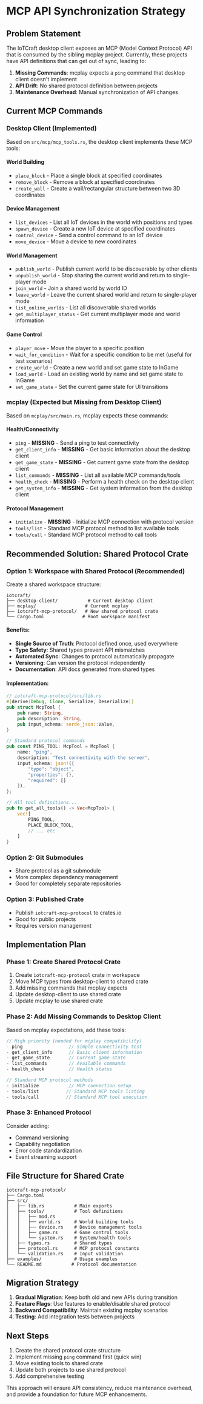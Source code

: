 # MCP API Synchronization Strategy

## Problem Statement

The IoTCraft desktop client exposes an MCP (Model Context Protocol) API that is consumed by the sibling mcplay project. Currently, these projects have API definitions that can get out of sync, leading to:

1. **Missing Commands**: mcplay expects a `ping` command that desktop client doesn't implement
2. **API Drift**: No shared protocol definition between projects
3. **Maintenance Overhead**: Manual synchronization of API changes

## Current MCP Commands

### Desktop Client (Implemented)
Based on `src/mcp/mcp_tools.rs`, the desktop client implements these MCP tools:

#### World Building
- `place_block` - Place a single block at specified coordinates
- `remove_block` - Remove a block at specified coordinates  
- `create_wall` - Create a wall/rectangular structure between two 3D coordinates

#### Device Management
- `list_devices` - List all IoT devices in the world with positions and types
- `spawn_device` - Create a new IoT device at specified coordinates
- `control_device` - Send a control command to an IoT device
- `move_device` - Move a device to new coordinates

#### World Management
- `publish_world` - Publish current world to be discoverable by other clients
- `unpublish_world` - Stop sharing the current world and return to single-player mode
- `join_world` - Join a shared world by world ID
- `leave_world` - Leave the current shared world and return to single-player mode
- `list_online_worlds` - List all discoverable shared worlds
- `get_multiplayer_status` - Get current multiplayer mode and world information

#### Game Control
- `player_move` - Move the player to a specific position
- `wait_for_condition` - Wait for a specific condition to be met (useful for test scenarios)
- `create_world` - Create a new world and set game state to InGame
- `load_world` - Load an existing world by name and set game state to InGame
- `set_game_state` - Set the current game state for UI transitions

### mcplay (Expected but Missing from Desktop Client)
Based on `mcplay/src/main.rs`, mcplay expects these commands:

#### Health/Connectivity
- `ping` - **MISSING** - Send a ping to test connectivity
- `get_client_info` - **MISSING** - Get basic information about the desktop client
- `get_game_state` - **MISSING** - Get current game state from the desktop client
- `list_commands` - **MISSING** - List all available MCP commands/tools
- `health_check` - **MISSING** - Perform a health check on the desktop client
- `get_system_info` - **MISSING** - Get system information from the desktop client

#### Protocol Management
- `initialize` - **MISSING** - Initialize MCP connection with protocol version
- `tools/list` - Standard MCP protocol method to list available tools
- `tools/call` - Standard MCP protocol method to call tools

## Recommended Solution: Shared Protocol Crate

### Option 1: Workspace with Shared Protocol (Recommended)

Create a shared workspace structure:

```
iotcraft/
├── desktop-client/           # Current desktop client
├── mcplay/                  # Current mcplay  
├── iotcraft-mcp-protocol/   # New shared protocol crate
└── Cargo.toml              # Root workspace manifest
```

#### Benefits:
- **Single Source of Truth**: Protocol defined once, used everywhere
- **Type Safety**: Shared types prevent API mismatches
- **Automated Sync**: Changes to protocol automatically propagate
- **Versioning**: Can version the protocol independently
- **Documentation**: API docs generated from shared types

#### Implementation:
```rust
// iotcraft-mcp-protocol/src/lib.rs
#[derive(Debug, Clone, Serialize, Deserialize)]
pub struct McpTool {
    pub name: String,
    pub description: String,
    pub input_schema: serde_json::Value,
}

// Standard protocol commands
pub const PING_TOOL: McpTool = McpTool {
    name: "ping",
    description: "Test connectivity with the server",
    input_schema: json!({
        "type": "object",
        "properties": {},
        "required": []
    }),
};

// All tool definitions...
pub fn get_all_tools() -> Vec<McpTool> {
    vec![
        PING_TOOL,
        PLACE_BLOCK_TOOL,
        // ... etc
    ]
}
```

### Option 2: Git Submodules
- Share protocol as a git submodule
- More complex dependency management
- Good for completely separate repositories

### Option 3: Published Crate
- Publish `iotcraft-mcp-protocol` to crates.io
- Good for public projects
- Requires version management

## Implementation Plan

### Phase 1: Create Shared Protocol Crate
1. Create `iotcraft-mcp-protocol` crate in workspace
2. Move MCP types from desktop-client to shared crate
3. Add missing commands that mcplay expects
4. Update desktop-client to use shared crate
5. Update mcplay to use shared crate

### Phase 2: Add Missing Commands to Desktop Client
Based on mcplay expectations, add these tools:

```rust
// High priority (needed for mcplay compatibility)
- ping                 // Simple connectivity test
- get_client_info      // Basic client information
- get_game_state       // Current game state
- list_commands        // Available commands
- health_check         // Health status

// Standard MCP protocol methods
- initialize           // MCP connection setup
- tools/list          // Standard MCP tools listing
- tools/call          // Standard MCP tool execution
```

### Phase 3: Enhanced Protocol
Consider adding:
- Command versioning
- Capability negotiation
- Error code standardization
- Event streaming support

## File Structure for Shared Crate

```
iotcraft-mcp-protocol/
├── Cargo.toml
├── src/
│   ├── lib.rs           # Main exports
│   ├── tools/           # Tool definitions
│   │   ├── mod.rs
│   │   ├── world.rs     # World building tools
│   │   ├── device.rs    # Device management tools  
│   │   ├── game.rs      # Game control tools
│   │   └── system.rs    # System/health tools
│   ├── types.rs         # Shared types
│   ├── protocol.rs      # MCP protocol constants
│   └── validation.rs    # Input validation
├── examples/            # Usage examples
└── README.md           # Protocol documentation
```

## Migration Strategy

1. **Gradual Migration**: Keep both old and new APIs during transition
2. **Feature Flags**: Use features to enable/disable shared protocol
3. **Backward Compatibility**: Maintain existing mcplay scenarios
4. **Testing**: Add integration tests between projects

## Next Steps

1. Create the shared protocol crate structure
2. Implement missing `ping` command first (quick win)
3. Move existing tools to shared crate
4. Update both projects to use shared protocol
5. Add comprehensive testing

This approach will ensure API consistency, reduce maintenance overhead, and provide a foundation for future MCP enhancements.
